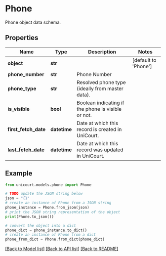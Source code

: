 # Phone

Phone object data schema.

## Properties

Name | Type | Description | Notes
------------ | ------------- | ------------- | -------------
**object** | **str** |  | [default to 'Phone']
**phone_number** | **str** | Phone Number | 
**phone_type** | **str** | Resolved phone type (ideally from master data). | 
**is_visible** | **bool** | Boolean indicating if the phone is visible or not. | 
**first_fetch_date** | **datetime** | Date at which this record is created in UniCourt. | 
**last_fetch_date** | **datetime** | Date at which this record was updated in UniCourt. | 

## Example

```python
from unicourt.models.phone import Phone

# TODO update the JSON string below
json = "{}"
# create an instance of Phone from a JSON string
phone_instance = Phone.from_json(json)
# print the JSON string representation of the object
print(Phone.to_json())

# convert the object into a dict
phone_dict = phone_instance.to_dict()
# create an instance of Phone from a dict
phone_from_dict = Phone.from_dict(phone_dict)
```
[[Back to Model list]](../README.md#documentation-for-models) [[Back to API list]](../README.md#documentation-for-api-endpoints) [[Back to README]](../README.md)


